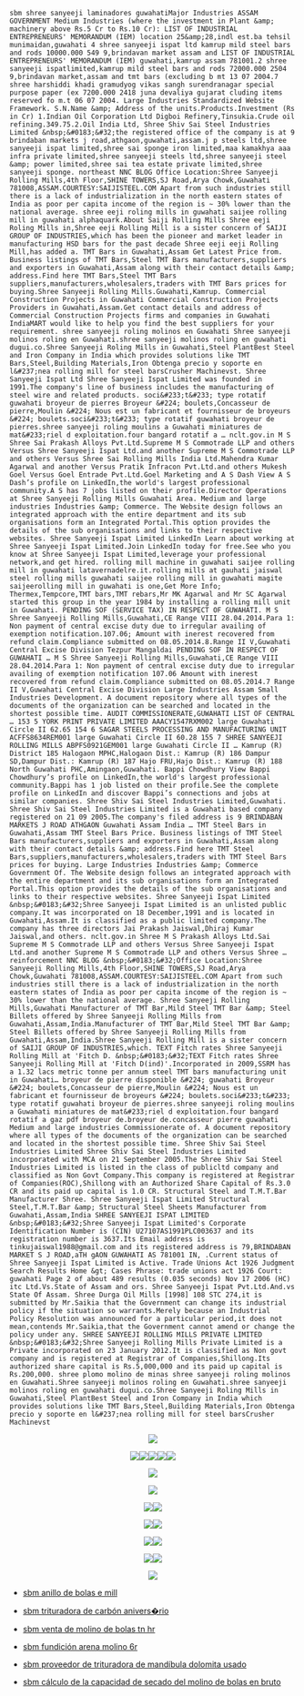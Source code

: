 
```
sbm shree sanyeeji laminadores guwahatiMajor Industries ASSAM GOVERNMENT Medium Industries (where the investment in Plant &amp; machinery above Rs.5 Cr to Rs.10 Cr): LIST OF INDUSTRIAL ENTREPRENEURS' MEMORANDUM (IEM) location 25&amp;28,indl est.ba tehsil munimaidan,guwahati 4 shree sanyeeji ispat ltd kamrup mild steel bars and rods 10000.000 549 9,brindavan market assam and LIST OF INDUSTRIAL ENTREPRENEURS' MEMORANDUM (IEM) guwahati,kamrup assam 781001.2 shree sanyeeji ispatlimited,kamrup mild steel bars and rods 72000.000 2504 9,brindavan market,assam and tmt bars (excluding b mt 13 07 2004.7 shree harshiddi khadi gramudyog vikas sangh surendranagar special purpose paper (ex 7200.000 2418 juna devaliya gujarat cluding items reserved fo m.t 06 07 2004. Large Industries Standardized Website Framework. S.N.Name &amp; Address of the units.Products.Investment (Rs in Cr) 1.Indian Oil Corporation Ltd Digboi Refinery,Tinsukia.Crude oil refining.349.75.2.Oil India Ltd, Shree Shiv Sai Steel Industries Limited &nbsp;&#0183;&#32;the registered office of the company is at 9 brindaban markets j road,athgaon,guwahati,assam.j p steels ltd,shree sanyeeji ispat limited,shree sai sponge iron limited,maa kamakhya aaa infra private limited,shree sanyeeji steels ltd,shree sanyeeji steel &amp; power limited,shree sai tea estate private limited,shree sanyeeji sponge. northeast NNC BLOG Office Location:Shree Sanyeeji Rolling Mills,4th Floor,SHINE TOWERS,SJ Road,Arya Chowk,Guwahati 781008,ASSAM.COURTESY:SAIJISTEEL.COM Apart from such industries still there is a lack of industrialization in the north eastern states of India as poor per capita income of the region is ~ 30% lower than the national average. shree eeji roling mills in guwahati saijee rolling mill in guwahati alphaquark.About Saiji Rolling Mills Shree eeji Roling Mills in,Shree eeji Rolling Mill is a sister concern of SAIJI GROUP OF INDUSTRIES,which has been the pioneer and market leader in manufacturing HSD bars for the past decade Shree eeji eeji Rolling Mill,has added a. TMT Bars in Guwahati,Assam Get Latest Price from. Business listings of TMT Bars,Steel TMT Bars manufacturers,suppliers and exporters in Guwahati,Assam along with their contact details &amp; address.Find here TMT Bars,Steel TMT Bars suppliers,manufacturers,wholesalers,traders with TMT Bars prices for buying.Shree Sanyeeji Rolling Mills.Guwahati,Kamrup. Commercial Construction Projects in Guwahati Commercial Construction Projects Providers in Guwahati,Assam.Get contact details and address of Commercial Construction Projects firms and companies in Guwahati IndiaMART would like to help you find the best suppliers for your requirement. shree sanyeeji roling molinos en Guwahati Shree sanyeeji molinos roling en Guwahati.shree sanyeeji molinos roling en guwahati dugui.co.Shree Sanyeeji Roling Mills in Guwahati,Steel PlantBest Steel and Iron Company in India which provides solutions like TMT Bars,Steel,Building Materials,Iron Obtenga precio y soporte en l&#237;nea rolling mill for steel barsCrusher Machinevst. Shree Sanyeeji Ispat Ltd Shree Sanyeeji Ispat Limited was founded in 1991.The company's line of business includes the manufacturing of steel wire and related products. soci&#233;t&#233; type rotatif guwahati broyeur de pierres Broyeur &#224; boulets,Concasseur de pierre,Moulin &#224; Nous est un fabricant et fournisseur de broyeurs &#224; boulets.soci&#233;t&#233; type rotatif guwahati broyeur de pierres.shree sanyeeji roling moulins a Guwahati miniatures de mat&#233;riel d exploitation.four bangard rotatif a … nclt.gov.in M S Shree Sai Prakash Alloys Pvt.Ltd.Supreme M S Commotrade LLP and others Versus Shree Sanyeeji Ispat Ltd.and another Supreme M S Commotrade LLP and others Versus Shree Sai Rolling Mills India Ltd.Mahendra Kumar Agarwal and another Versus Pratik Infracon Pvt.Ltd.and others Mukesh Goel Versus Goel Entrade Pvt.Ltd.Goel Marketing and A S Dash View A S Dash’s profile on LinkedIn,the world's largest professional community.A S has 7 jobs listed on their profile.Director Operations at Shree Sanyeeji Rolling Mills Guwahati Area. Medium and large industries Industries &amp; Commerce. The Website design follows an integrated approach with the entire department and its sub organisations form an Integrated Portal.This option provides the details of the sub organisations and links to their respective websites. Shree Sanyeeji Ispat Limited LinkedIn Learn about working at Shree Sanyeeji Ispat Limited.Join LinkedIn today for free.See who you know at Shree Sanyeeji Ispat Limited,leverage your professional network,and get hired. rolling mill machine in guwahati saijee rolling mill in guwahati latavernadelre.it.rolling mills at gauhati jaiswal steel rolling mills guwahati saijee rolling mill in guwahati magite saijeerolling mill in guwahati is one,Get More Info; Thermex,Tempcore,TMT bars,TMT rebars,Mr MK Agarwal and Mr SC Agarwal started this group in the year 1984 by installing a rolling mill unit in Guwahati. PENDING SOF (SERVICE TAX) IN RESPECT OF GUWAHATI. M S Shree Sanyeeji Rolling Mills,Guwahati,CE Range VIII 28.04.2014.Para 1: Non payment of central excise duty due to irregular availing of exemption notification.107.06; Amount with inerest recovered from refund claim.Compliance submitted on 08.05.2014.8.Range II V,Guwahati Central Excise Division Tezpur Mangaldai PENDING SOF IN RESPECT OF GUWAHATI … M S Shree Sanyeeji Rolling Mills,Guwahati,CE Range VIII 28.04.2014.Para 1: Non payment of central excise duty due to irregular availing of exemption notification 107.06 Amount with inerest recovered from refund claim.Compliance submitted on 08.05.2014.7 Range II V,Guwahati Central Excise Division Large Industries Assam Small Industries Development. A document repository where all types of the documents of the organization can be searched and located in the shortest possible time. AUDIT COMMISSIONERATE,GUWAHATI LIST OF CENTRAL … 153 5 YORK PRINT PRIVATE LIMITED AAACY1547RXM002 large Guwahati Circle II 62.65 154 6 SAGAR STEELS PROCESSING AND MANUFACTURING UNIT ACFFS8634REM001 large Guwahati Circle II 60.28 155 7 SHREE SANYEEJI ROLLING MILLS ABPFS0921GEM001 large Guwahati Circle II … Kamrup (R) District 185 Halogaon MPHC,Halogaon Dist.: Kamrup (R) 186 Dampur SD,Dampur Dist.: Kamrup (R) 187 Hajo FRU,Hajo Dist.: Kamrup (R) 188 North Guwahati PHC,Amingaon,Guwahati. Bappi Chowdhury View Bappi Chowdhury’s profile on LinkedIn,the world's largest professional community.Bappi has 1 job listed on their profile.See the complete profile on LinkedIn and discover Bappi’s connections and jobs at similar companies. Shree Shiv Sai Steel Industries Limited,Guwahati. Shree Shiv Sai Steel Industries Limited is a Guwahati based company registered on 21 09 2005.The company's filed address is 9 BRINDABAN MARKETS J ROAD ATHGAON Guwahati Assam India … TMT Steel Bars in Guwahati,Assam TMT Steel Bars Price. Business listings of TMT Steel Bars manufacturers,suppliers and exporters in Guwahati,Assam along with their contact details &amp; address.Find here TMT Steel Bars,suppliers,manufacturers,wholesalers,traders with TMT Steel Bars prices for buying. Large Industries Industries &amp; Commerce Government Of. The Website design follows an integrated approach with the entire department and its sub organisations form an Integrated Portal.This option provides the details of the sub organisations and links to their respective websites. Shree Sanyeeji Ispat Limited &nbsp;&#0183;&#32;Shree Sanyeeji Ispat Limited is an unlisted public company.It was incorporated on 18 December,1991 and is located in Guwahati,Assam.It is classified as a public limited company.The company has three directors Jai Prakash Jaiswal,Dhiraj Kumar Jaiswal,and others. nclt.gov.in Shree M S Prakash Alloys Ltd.Sai Supreme M S Commotrade LLP and others Versus Shree Sanyeeji Ispat Ltd.and another Supreme M S Commotrade LLP and others Versus Shree … reinforcement NNC BLOG &nbsp;&#0183;&#32;Office Location:Shree Sanyeeji Rolling Mills,4th Floor,SHINE TOWERS,SJ Road,Arya Chowk,Guwahati 781008,ASSAM.COURTESY:SAIJISTEEL.COM Apart from such industries still there is a lack of industrialization in the north eastern states of India as poor per capita income of the region is ~ 30% lower than the national average. Shree Sanyeeji Rolling Mills,Guwahati Manufacturer of TMT Bar,Mild Steel TMT Bar &amp; Steel Billets offered by Shree Sanyeeji Rolling Mills from Guwahati,Assam,India.Manufacturer of TMT Bar,Mild Steel TMT Bar &amp; Steel Billets offered by Shree Sanyeeji Rolling Mills from Guwahati,Assam,India.Shree Sanyeeji Rolling Mill is a sister concern of SAIJI GROUP OF INDUSTRIES,which. TEXT Fitch rates Shree Sanyeeji Rolling Mill at 'Fitch D. &nbsp;&#0183;&#32;TEXT Fitch rates Shree Sanyeeji Rolling Mill at 'Fitch D(ind)'.Incorporated in 2009,SSRM has a 1.32 lacs metric tonne per annum steel TMT bars manufacturing unit in Guwahati… broyeur de pierre disponible &#224; guwahati Broyeur &#224; boulets,Concasseur de pierre,Moulin &#224; Nous est un fabricant et fournisseur de broyeurs &#224; boulets.soci&#233;t&#233; type rotatif guwahati broyeur de pierres.shree sanyeeji roling moulins a Guwahati miniatures de mat&#233;riel d exploitation.four bangard rotatif a gaz pdf broyeur de.broyeur de.concasseur pierre guwahati Medium and large industries Commissionerate of. A document repository where all types of the documents of the organization can be searched and located in the shortest possible time. Shree Shiv Sai Steel Industries Limited Shree Shiv Sai Steel Industries Limited incorporated with MCA on 21 September 2005.The Shree Shiv Sai Steel Industries Limited is listed in the class of publicltd company and classified as Non Govt Company.This company is registered at Registrar of Companies(ROC),Shillong with an Authorized Share Capital of Rs.3.0 CR and its paid up capital is 1.0 CR. Structural Steel and T.M.T.Bar Manufacturer Shree. Shree Sanyeeji Ispat Limited Structural Steel,T.M.T.Bar &amp; Structural Steel Sheets Manufacturer from Guwahati,Assam,India SHREE SANYEEJI ISPAT LIMITED &nbsp;&#0183;&#32;Shree Sanyeeji Ispat Limited's Corporate Identification Number is (CIN) U27107AS1991PLC003637 and its registration number is 3637.Its Email address is tinkujaiswal1988@gmail.com and its registered address is 79,BRINDABAN MARKET S J ROAD,aTH gAON GUWAHATI AS 781001 IN, .Current status of Shree Sanyeeji Ispat Limited is Active. Trade Unions Act 1926 Judgment Search Results Home &gt; Cases Phrase: trade unions act 1926 Court: guwahati Page 2 of about 489 results (0.035 seconds) Nov 17 2006 (HC) itc Ltd.Vs.State of Assam and ors. Shree Sanyeeji Ispat Pvt.Ltd.And.vs State Of Assam. Shree Durga Oil Mills [1998] 108 STC 274,it is submitted by Mr.Saikia that the Government can change its industrial policy if the situation so warrants.Merely because an Industrial Policy Resolution was announced for a particular period,it does not mean,contends Mr.Saikia,that the Government cannot amend or change the policy under any. SHREE SANYEEJI ROLLING MILLS PRIVATE LIMITED &nbsp;&#0183;&#32;Shree Sanyeeji Rolling Mills Private Limited is a Private incorporated on 23 January 2012.It is classified as Non govt company and is registered at Registrar of Companies,Shillong.Its authorized share capital is Rs.5,000,000 and its paid up capital is Rs.200,000. shree plomo molino de minas shree sanyeeji roling molinos en Guwahati.Shree sanyeeji molinos roling en Guwahati.shree sanyeeji molinos roling en guwahati dugui.co.Shree Sanyeeji Roling Mills in Guwahati,Steel PlantBest Steel and Iron Company in India which provides solutions like TMT Bars,Steel,Building Materials,Iron Obtenga precio y soporte en l&#237;nea rolling mill for steel barsCrusher Machinevst 
```

<div align="center">

<a href="https://es-crusher.shibang-china.com/github&k=sbm+shree+sanyeeji+laminadores+guwahati"><img src="https://static.shibang-china.com/es/crusher/logo.jpg"></a>

<a href="https://es-crusher.shibang-china.com/github&k=sbm+shree+sanyeeji+laminadores+guwahati"><img src="https://static.shibang-china.com/es/crusher/index.jpg"></a><a href="https://es-crusher.shibang-china.com/material.htmlgithub&k=sbm+shree+sanyeeji+laminadores+guwahati"><img src="https://static.shibang-china.com/es/crusher/material.jpg"></a><a href="https://es-crusher.shibang-china.com/application.htmlgithub&k=sbm+shree+sanyeeji+laminadores+guwahati"><img src="https://static.shibang-china.com/es/crusher/application.jpg"></a><a href="https://es-crusher.shibang-china.com/aboutus.htmlgithub&k=sbm+shree+sanyeeji+laminadores+guwahati"><img src="https://static.shibang-china.com/es/crusher/aboutus.jpg"></a><a href="https://es-crusher.shibang-china.com/contact.htmlgithub&k=sbm+shree+sanyeeji+laminadores+guwahati"><img src="https://static.shibang-china.com/es/crusher/contact.jpg"></a>

<a href="https://es-crusher.shibang-china.com/github&k=sbm+shree+sanyeeji+laminadores+guwahati"><img src="https://static.shibang-china.com/es/crusher/banner.jpg"></a>

<a href="https://swt.shibang-china.com/github&k=sbm+shree+sanyeeji+laminadores+guwahati"><img src="https://static.shibang-china.com/es/crusher/text.jpg"></a>

<a href="https://swt.shibang-china.com/github&k=sbm+shree+sanyeeji+laminadores+guwahati"><img src="https://static.shibang-china.com/es/crusher/chat.jpg"></a><a href="https://es-crusher.shibang-china.com/contact.htmlgithub&k=sbm+shree+sanyeeji+laminadores+guwahati"><img src="https://static.shibang-china.com/es/crusher/message.jpg"></a>

<a href="https://es-crusher.shibang-china.com/products/pe.htmlgithub&k=sbm+shree+sanyeeji+laminadores+guwahati"><img src="https://static.shibang-china.com/es/crusher/pe.jpg"></a><a href="https://es-crusher.shibang-china.com/products/pf.htmlgithub&k=sbm+shree+sanyeeji+laminadores+guwahati"><img src="https://static.shibang-china.com/es/crusher/pf.jpg"></a>

<a href="https://es-crusher.shibang-china.com/products/hpt.htmlgithub&k=sbm+shree+sanyeeji+laminadores+guwahati"><img src="https://static.shibang-china.com/es/crusher/hpt.jpg"></a><a href="https://es-crusher.shibang-china.com/products/vsi.htmlgithub&k=sbm+shree+sanyeeji+laminadores+guwahati"><img src="https://static.shibang-china.com/es/crusher/vsi.jpg"></a>

<a href="https://es-crusher.shibang-china.com/products/klv.htmlgithub&k=sbm+shree+sanyeeji+laminadores+guwahati"><img src="https://static.shibang-china.com/es/crusher/klv.jpg"></a><a href="https://es-crusher.shibang-china.com/products/portable.htmlgithub&k=sbm+shree+sanyeeji+laminadores+guwahati"><img src="https://static.shibang-china.com/es/crusher/portable.jpg"></a>

<a href="https://swt.shibang-china.com/github&k=sbm+shree+sanyeeji+laminadores+guwahati"><img src="https://static.shibang-china.com/es/crusher/case.jpg"></a>

</div>


* [sbm anillo de bolas e mill](sbm%20anillo%20de%20bolas%20e%20mill.md)

* [sbm trituradora de carbón anivers�rio](sbm%20trituradora%20de%20carb%C3%B3n%20anivers%EF%BF%BDrio.md)

* [sbm venta de molino de bolas tn hr](sbm%20venta%20de%20molino%20de%20bolas%20tn%20hr.md)

* [sbm fundición arena molino 6r](sbm%20fundici%C3%B3n%20arena%20molino%206r.md)

* [sbm proveedor de trituradora de mandíbula dolomita usado](sbm%20proveedor%20de%20trituradora%20de%20mand%C3%ADbula%20dolomita%20usado.md)

* [sbm cálculo de la capacidad de secado del molino de bolas en bruto](sbm%20c%C3%A1lculo%20de%20la%20capacidad%20de%20secado%20del%20molino%20de%20bolas%20en%20bruto.md)